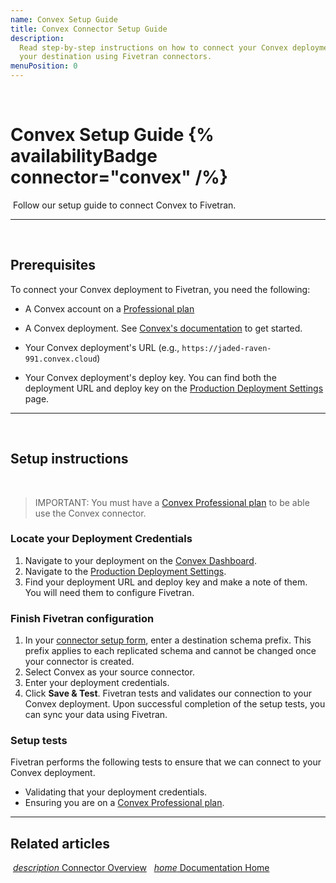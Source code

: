 ```yaml
---
name: Convex Setup Guide
title: Convex Connector Setup Guide
description:
  Read step-by-step instructions on how to connect your Convex deployment with
  your destination using Fivetran connectors.
menuPosition: 0
---
```


​

# Convex Setup Guide {% availabilityBadge connector="convex" /%}

​ Follow our setup guide to connect Convex to Fivetran. ​

---

​

## Prerequisites

​To connect your Convex deployment to Fivetran, you need the following:

- A Convex account on a [Professional plan](https://www.convex.dev/plans)

- A Convex deployment. See [Convex's documentation](https://docs.convex.dev/) to
  get started.
- Your Convex deployment's URL (e.g., `https://jaded-raven-991.convex.cloud`)
- Your Convex deployment's deploy key. You can find both the deployment URL and
  deploy key on the
  [Production Deployment Settings](https://docs.convex.dev/dashboard/deployments/deployment-settings)
  page. ​

---

​

## Setup instructions

​

> IMPORTANT: You must have a
> [Convex Professional plan](https://www.convex.dev/plans) to be able use the
> Convex connector. ​

### <span class="step-item">Locate your Deployment Credentials</span>

1. Navigate to your deployment on the
   [Convex Dashboard](https://dashboard.convex.dev/).​
2. Navigate to the
   [Production Deployment Settings](https://docs.convex.dev/dashboard/deployments/deployment-settings).
3. Find your deployment URL and deploy key and make a note of them. You will
   need them to configure Fivetran.

### <span class="step-item">Finish Fivetran configuration</span>

1. In your
   [connector setup form](/docs/getting-started/fivetran-dashboard/connectors#addanewconnector),
   enter a destination schema prefix. This prefix applies to each replicated
   schema and cannot be changed once your connector is created. ​
2. Select Convex as your source connector.
3. Enter your deployment credentials.
4. Click **Save & Test**. Fivetran tests and validates our connection to your
   Convex deployment. Upon successful completion of the setup tests, you can
   sync your data using Fivetran. ​

### Setup tests

Fivetran performs the following tests to ensure that we can connect to your
Convex deployment.

- Validating that your deployment credentials.
- Ensuring you are on a
  [Convex Professional plan](https://www.convex.dev/plans).

---

## Related articles

​
[<i aria-hidden="true" class="material-icons">description</i> Connector Overview](/docs/databases/convex)
​ <b> </b> ​
[<i aria-hidden="true" class="material-icons">home</i> Documentation Home](/docs/getting-started)
